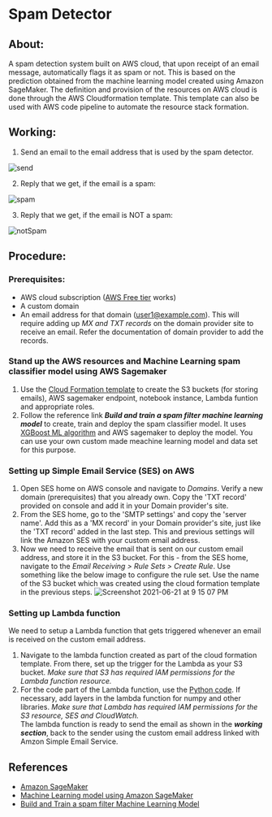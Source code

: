 # Spam Detector

## About:
A spam detection system built on AWS cloud, that upon receipt of an email message, automatically flags it as spam or not. This is based on the prediction obtained from the machine learning model created using Amazon SageMaker. The definition and provision of the resources on AWS cloud is done through the AWS Cloudformation template. This template can also be used with AWS code pipeline to automate the resource stack formation.


## Working: 

1.  Send an email to the email address that is used by the spam detector.

![send](https://user-images.githubusercontent.com/26367904/122842287-ad989300-d31a-11eb-8ed1-22f2fdf48714.png)

2.  Reply that we get, if the email is a spam:

![spam](https://user-images.githubusercontent.com/26367904/122842469-154ede00-d31b-11eb-97ff-4e90f57d2995.png)

3.  Reply that we get, if the email is NOT a spam:

![notSpam](https://user-images.githubusercontent.com/26367904/122842516-2ef02580-d31b-11eb-963e-dec31962f2ae.png)


## Procedure:

### Prerequisites:
- AWS cloud subscription ([AWS Free tier](https://aws.amazon.com/free/) works)
- A custom domain 
- An email address for that domain (user1@example.com). This will require adding up *MX and TXT records* on the domain provider site to receive an email. Refer the documentation of domain provider to add the records.

### Stand up the AWS resources and Machine Learning spam classifier model using AWS Sagemaker 
1.  Use the [Cloud Formation template](email-spam-detection-aws/CloudFormationStack.json) to create the S3 buckets (for storing emails), AWS sagemaker endpoint, notebook instance, Lambda funtion and appropriate roles. 
2.  Follow the reference link ***Build and train a spam filter machine learning model*** to create, train and deploy the spam classifier model. It uses [XGBoost ML algorithm](https://docs.aws.amazon.com/sagemaker/latest/dg/xgboost.html) and AWS sagemaker to deploy the model. You can use your own custom made meachine learning model and data set for this purpose. 

### Setting up Simple Email Service (SES) on AWS
1.  Open SES home on AWS console and navigate to *Domains*. Verify a new domain (prerequisites) that you already own. Copy the 'TXT record' provided on console and add it in your Domain provider's site. 
2.  From the SES home, go to the 'SMTP settings' and copy the 'server name'. Add this as a 'MX record' in your Domain provider's site, just like the 'TXT record' added in the last step. This and previous settings will link the Amazon SES with your custom email address.
3.  Now we need to receive the email that is sent on our custom email address, and store it in the S3 bucket. For this - from the SES home, navigate to the *Email Receiving > Rule Sets > Create Rule*. Use something like the below image to configure the rule set. Use the name of the S3 bucket which was created using the cloud formation template in the previous steps.
![Screenshot 2021-06-21 at 9 15 07 PM](https://user-images.githubusercontent.com/26367904/122848789-dd9a6300-d327-11eb-87c6-0cae8fd0eb9b.png)

### Setting up Lambda function
We need to setup a Lambda function that gets triggered whenever an email is received on the custom email address.
1. Navigate to the lambda function created as part of the cloud formation template. From there, set up the trigger for the Lambda as your S3 bucket. *Make sure that S3 has required IAM permissions for the Lambda function resource.*
2. For the code part of the Lambda function, use the [Python code](email-spam-detection-aws/spam-classify.py). If necessary, add layers in the lambda function for numpy and other libraries. *Make sure that Lambda has required IAM permissions for the S3 resource, SES and CloudWatch.*   
The lambda function is ready to send the email as shown in the ***working section***, back to the sender using the custom email address linked with Amzon Simple Email Service.


## References

- [Amazon SageMaker](https://aws.amazon.com/sagemaker)
- [Machine Learning model using Amazon SageMaker](https://aws.amazon.com/getting-started/hands-on/build-train-deploy-machine-learning-model-sagemaker/)
- [Build and Train a spam filter Machine Learning Model](https://github.com/aws-samples/reinvent2018-srv404-lambda-sagemaker/blob/master/training/README.md)

